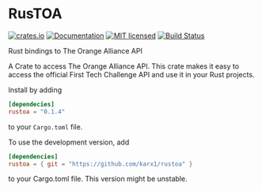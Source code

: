 # RusTOA


[![crates.io](https://img.shields.io/crates/v/rustoa.svg)](https://crates.io/crates/rustoa)
[![Documentation](https://docs.rs/rustoa/badge.svg)](https://docs.rs/rustoa)
[![MIT licensed](https://img.shields.io/crates/l/rustoa.svg)](./LICENSE.md)
[![Build Status](https://travis-ci.com/karx1/rustoa.svg?branch=master)](https://travis-ci.com/karx1/rustoa)

Rust bindings to The Orange Alliance API

A Crate to access The Orange Alliance API. This crate makes it easy to access the official First Tech Challenge API and use it in your Rust projects.

Install by adding
```toml
[dependecies]
rustoa = "0.1.4"
```

to your `Cargo.toml` file.

To use the development version, add
```toml
[dependencies]
rustoa = { git = "https://github.com/karx1/rustoa" }
```

to your Cargo.toml file. This version might be unstable.
